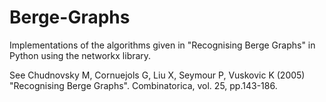 # Berge-Graphs
Implementations of the algorithms given in "Recognising Berge Graphs" in Python using the networkx library. 

See Chudnovsky M, Cornuejols G, Liu X, Seymour P, Vuskovic K (2005) "Recognising Berge Graphs". Combinatorica, vol. 25, pp.143-186.
